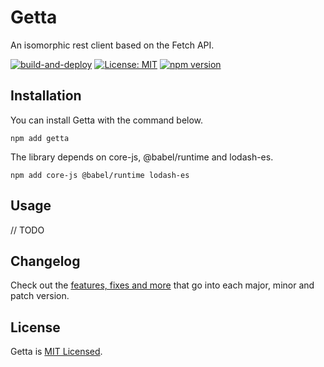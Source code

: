 # Getta

An isomorphic rest client based on the Fetch API.

[![build-and-deploy](https://github.com/badbatch/getta/actions/workflows/build-and-deploy.yml/badge.svg)](https://github.com/badbatch/getta/actions/workflows/build-and-deploy.yml)
[![License: MIT](https://img.shields.io/badge/License-MIT-yellow.svg)](LICENSE)
[![npm version](https://badge.fury.io/js/getta.svg)](https://badge.fury.io/js/getta)

## Installation

You can install Getta with the command below.

```shell
npm add getta
```

The library depends on core-js, @babel/runtime and lodash-es.

```shell
npm add core-js @babel/runtime lodash-es
```

## Usage

// TODO

## Changelog

Check out the [features, fixes and more](CHANGELOG.md) that go into each major, minor and patch version.

## License

Getta is [MIT Licensed](LICENSE).
